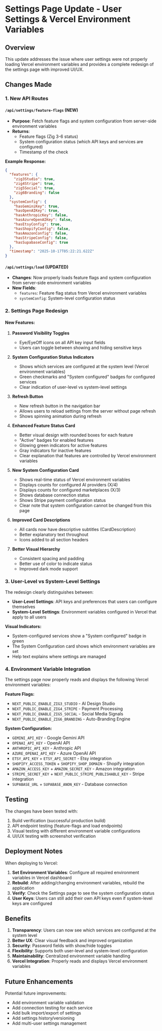 # Settings Page Update - User Settings & Vercel Environment Variables

## Overview
This update addresses the issue where user settings were not properly loading Vercel environment variables and provides a complete redesign of the settings page with improved UI/UX.

## Changes Made

### 1. New API Routes

#### `/api/settings/feature-flags` (NEW)
- **Purpose**: Fetch feature flags and system configuration from server-side environment variables
- **Returns**: 
  - Feature flags (Zig 3-6 status)
  - System configuration status (which API keys and services are configured)
  - Timestamp of the check

**Example Response:**
```json
{
  "features": {
    "zig3Studio": true,
    "zig4Stripe": true,
    "zig5Social": true,
    "zig6Branding": false
  },
  "systemConfig": {
    "hasGeminiKey": true,
    "hasOpenAIKey": true,
    "hasAnthropicKey": false,
    "hasAzureOpenAIKey": false,
    "hasEtsyConfig": true,
    "hasShopifyConfig": false,
    "hasAmazonConfig": false,
    "hasStripeConfig": false,
    "hasSupabaseConfig": true
  },
  "timestamp": "2025-10-17T05:22:21.622Z"
}
```

#### `/api/settings/load` (UPDATED)
- **Changes**: Now properly loads feature flags and system configuration from server-side environment variables
- **New Fields**:
  - `features`: Feature flag status from Vercel environment variables
  - `systemConfig`: System-level configuration status

### 2. Settings Page Redesign

#### New Features:

1. **Password Visibility Toggles**
   - Eye/EyeOff icons on all API key input fields
   - Users can toggle between showing and hiding sensitive keys

2. **System Configuration Status Indicators**
   - Shows which services are configured at the system level (Vercel environment variables)
   - Green checkmarks and "System configured" badges for configured services
   - Clear indication of user-level vs system-level settings

3. **Refresh Button**
   - New refresh button in the navigation bar
   - Allows users to reload settings from the server without page refresh
   - Shows spinning animation during refresh

4. **Enhanced Feature Status Card**
   - Better visual design with rounded boxes for each feature
   - "Active" badges for enabled features
   - Glowing green indicators for active features
   - Gray indicators for inactive features
   - Clear explanation that features are controlled by Vercel environment variables

5. **New System Configuration Card**
   - Shows real-time status of Vercel environment variables
   - Displays counts for configured AI providers (X/4)
   - Displays counts for configured marketplaces (X/3)
   - Shows database connection status
   - Shows Stripe payment configuration status
   - Clear note that system configuration cannot be changed from this page

6. **Improved Card Descriptions**
   - All cards now have descriptive subtitles (CardDescription)
   - Better explanatory text throughout
   - Icons added to all section headers

7. **Better Visual Hierarchy**
   - Consistent spacing and padding
   - Better use of color to indicate status
   - Improved dark mode support

### 3. User-Level vs System-Level Settings

The redesign clearly distinguishes between:

- **User-Level Settings**: API keys and preferences that users can configure themselves
- **System-Level Settings**: Environment variables configured in Vercel that apply to all users

**Visual Indicators:**
- System-configured services show a "System configured" badge in green
- The System Configuration card shows which environment variables are set
- Help text explains where settings are managed

### 4. Environment Variable Integration

The settings page now properly reads and displays the following Vercel environment variables:

**Feature Flags:**
- `NEXT_PUBLIC_ENABLE_ZIG3_STUDIO` - AI Design Studio
- `NEXT_PUBLIC_ENABLE_ZIG4_STRIPE` - Payment Processing
- `NEXT_PUBLIC_ENABLE_ZIG5_SOCIAL` - Social Media Signals
- `NEXT_PUBLIC_ENABLE_ZIG6_BRANDING` - Auto-Branding Engine

**System Configuration:**
- `GEMINI_API_KEY` - Google Gemini API
- `OPENAI_API_KEY` - OpenAI API
- `ANTHROPIC_API_KEY` - Anthropic API
- `AZURE_OPENAI_API_KEY` - Azure OpenAI API
- `ETSY_API_KEY` + `ETSY_API_SECRET` - Etsy integration
- `SHOPIFY_ACCESS_TOKEN` + `SHOPIFY_SHOP_DOMAIN` - Shopify integration
- `AMAZON_ACCESS_KEY` + `AMAZON_SECRET_KEY` - Amazon integration
- `STRIPE_SECRET_KEY` + `NEXT_PUBLIC_STRIPE_PUBLISHABLE_KEY` - Stripe integration
- `SUPABASE_URL` + `SUPABASE_ANON_KEY` - Database connection

## Testing

The changes have been tested with:
1. Build verification (successful production build)
2. API endpoint testing (feature-flags and load endpoints)
3. Visual testing with different environment variable configurations
4. UI/UX testing with screenshot verification

## Deployment Notes

When deploying to Vercel:

1. **Set Environment Variables**: Configure all required environment variables in Vercel dashboard
2. **Rebuild**: After adding/changing environment variables, rebuild the application
3. **Verify**: Check the Settings page to see the system configuration status
4. **User Keys**: Users can still add their own API keys even if system-level keys are configured

## Benefits

1. **Transparency**: Users can now see which services are configured at the system level
2. **Better UX**: Clear visual feedback and improved organization
3. **Security**: Password fields with show/hide toggles
4. **Flexibility**: Supports both user-level and system-level configuration
5. **Maintainability**: Centralized environment variable handling
6. **Vercel Integration**: Properly reads and displays Vercel environment variables

## Future Enhancements

Potential future improvements:
- Add environment variable validation
- Add connection testing for each service
- Add bulk import/export of settings
- Add settings history/versioning
- Add multi-user settings management
